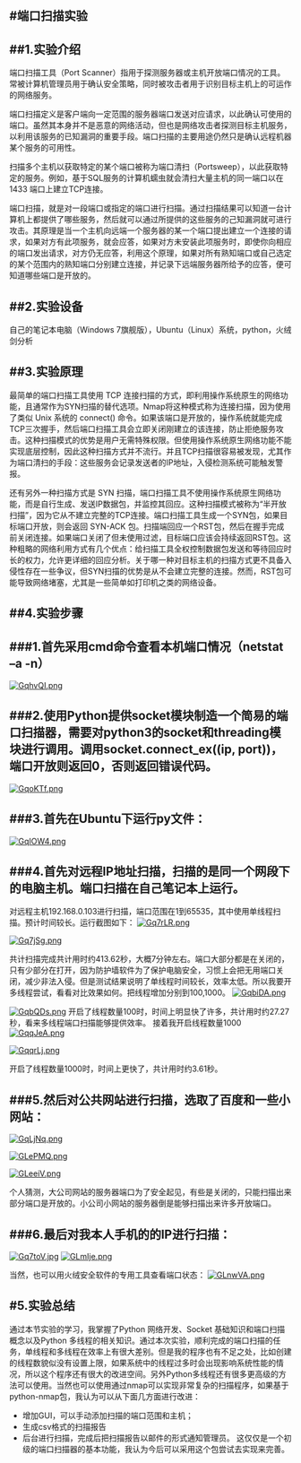 #端口扫描实验
----------------------------
##1.实验介绍
----------------------------
端口扫描工具（Port Scanner）指用于探测服务器或主机开放端口情况的工具。常被计算机管理员用于确认安全策略，同时被攻击者用于识别目标主机上的可运作的网络服务。

端口扫描定义是客户端向一定范围的服务器端口发送对应请求，以此确认可使用的端口。虽然其本身并不是恶意的网络活动，但也是网络攻击者探测目标主机服务，以利用该服务的已知漏洞的重要手段。端口扫描的主要用途仍然只是确认远程机器某个服务的可用性。

扫描多个主机以获取特定的某个端口被称为端口清扫（Portsweep），以此获取特定的服务。例如，基于SQL服务的计算机蠕虫就会清扫大量主机的同一端口以在 1433 端口上建立TCP连接。

端口扫描，就是对一段端口或指定的端口进行扫描。通过扫描结果可以知道一台计算机上都提供了哪些服务，然后就可以通过所提供的这些服务的己知漏洞就可进行攻击。其原理是当一个主机向远端一个服务器的某一个端口提出建立一个连接的请求，如果对方有此项服务，就会应答，如果对方未安装此项服务时，即使你向相应的端口发出请求，对方仍无应答，利用这个原理，如果对所有熟知端口或自己选定的某个范围内的熟知端口分别建立连接，并记录下远端服务器所给予的应答，便可知道哪些端口是开放的。

##2.实验设备
------------------------------
自己的笔记本电脑（Windows 7旗舰版），Ubuntu（Linux）系统，python，火绒剑分析

##3.实验原理
----------------------------
最简单的端口扫描工具使用 TCP 连接扫描的方式，即利用操作系统原生的网络功能，且通常作为SYN扫描的替代选项。Nmap将这种模式称为连接扫描，因为使用了类似 Unix 系统的 connect() 命令。如果该端口是开放的，操作系统就能完成TCP三次握手，然后端口扫描工具会立即关闭刚建立的该连接，防止拒绝服务攻击。这种扫描模式的优势是用户无需特殊权限。但使用操作系统原生网络功能不能实现底层控制，因此这种扫描方式并不流行。并且TCP扫描很容易被发现，尤其作为端口清扫的手段：这些服务会记录发送者的IP地址，入侵检测系统可能触发警报。

还有另外一种扫描方式是 SYN 扫描，端口扫描工具不使用操作系统原生网络功能，而是自行生成、发送IP数据包，并监控其回应。这种扫描模式被称为“半开放扫描”，因为它从不建立完整的TCP连接。端口扫描工具生成一个SYN包，如果目标端口开放，则会返回 SYN-ACK 包。扫描端回应一个RST包，然后在握手完成前关闭连接。如果端口关闭了但未使用过滤，目标端口应该会持续返回RST包。这种粗略的网络利用方式有几个优点：给扫描工具全权控制数据包发送和等待回应时长的权力，允许更详细的回应分析。关于哪一种对目标主机的扫描方式更不具备入侵性存在一些争议，但SYN扫描的优势是从不会建立完整的连接。然而，RST包可能导致网络堵塞，尤其是一些简单如打印机之类的网络设备。

##4.实验步骤
----------------------------
###1.首先采用cmd命令查看本机端口情况（netstat –a -n）
----------------------------
[![GqhvQI.png](https://s1.ax1x.com/2020/04/12/GqhvQI.png)](https://imgchr.com/i/GqhvQI)

###2.使用Python提供socket模块制造一个简易的端口扫描器，需要对python3的socket和threading模块进行调用。调用socket.connect_ex((ip, port))，端口开放则返回0，否则返回错误代码。
----------------------------
[![GqoKTf.png](https://s1.ax1x.com/2020/04/12/GqoKTf.png)](https://imgchr.com/i/GqoKTf)

###3.首先在Ubuntu下运行py文件：
----------------------------
[![GqIOW4.png](https://s1.ax1x.com/2020/04/12/GqIOW4.png)](https://imgchr.com/i/GqIOW4)

###4.首先对远程IP地址扫描，扫描的是同一个网段下的电脑主机。端口扫描在自己笔记本上运行。
----------------------------
对远程主机192.168.0.103进行扫描，端口范围在1到65535，其中使用单线程扫描。预计时间较长。运行截图如下：
[![Gq7rLR.png](https://s1.ax1x.com/2020/04/12/Gq7rLR.png)](https://imgchr.com/i/Gq7rLR)

[![Gq7jSg.png](https://s1.ax1x.com/2020/04/12/Gq7jSg.png)](https://imgchr.com/i/Gq7jSg)

共计扫描完成共计用时约413.62秒，大概7分钟左右。端口大部分都是在关闭的，只有少部分在打开，因为防护墙软件为了保护电脑安全，习惯上会把无用端口关闭，减少非法入侵。但是测试结果说明了单线程时间较长，效率太低。所以我要开多线程尝试，看看对比效果如何。把线程增加分别到100,1000。
[![GqbiDA.png](https://s1.ax1x.com/2020/04/12/GqbiDA.png)](https://imgchr.com/i/GqbiDA)

[![GqbQDs.png](https://s1.ax1x.com/2020/04/12/GqbQDs.png)](https://imgchr.com/i/GqbQDs)
开启了线程数量100时，时间上明显快了许多，共计用时约27.27秒，看来多线程端口扫描能够提供效率。
接着我开启线程数量1000
[![GqqJeA.png](https://s1.ax1x.com/2020/04/12/GqqJeA.png)](https://imgchr.com/i/GqqJeA)

[![GqqrLj.png](https://s1.ax1x.com/2020/04/12/GqqrLj.png)](https://imgchr.com/i/GqqrLj)

开启了线程数量1000时，时间上更快了，共计用时约3.61秒。

###5.然后对公共网站进行扫描，选取了百度和一些小网站：
----------------------------
[![GqLjNq.png](https://s1.ax1x.com/2020/04/12/GqLjNq.png)](https://imgchr.com/i/GqLjNq)

[![GLePMQ.png](https://s1.ax1x.com/2020/04/12/GLePMQ.png)](https://imgchr.com/i/GLePMQ)

[![GLeeiV.png](https://s1.ax1x.com/2020/04/12/GLeeiV.png)](https://imgchr.com/i/GLeeiV)

个人猜测，大公司网站的服务器端口为了安全起见，有些是关闭的，只能扫描出来部分端口是开放的。小公司小网站的服务器倒是能够扫描出来许多开放端口。

###6.最后对我本人手机的的IP进行扫描：
----------------------------
[![Gq7toV.jpg](https://s1.ax1x.com/2020/04/12/Gq7toV.jpg)](https://imgchr.com/i/Gq7toV)
[![GLmIje.png](https://s1.ax1x.com/2020/04/12/GLmIje.png)](https://imgchr.com/i/GLmIje)

当然，也可以用火绒安全软件的专用工具查看端口状态：
[![GLnwVA.png](https://s1.ax1x.com/2020/04/12/GLnwVA.png)](https://imgchr.com/i/GLnwVA)

#5.实验总结
---------------
通过本节实验的学习，我掌握了Python 网络开发、Socket 基础知识和端口扫描概念以及Python 多线程的相关知识。通过本次实验，顺利完成的端口扫描的任务，单线程和多线程在效率上有很大差别。但是我的程序也有不足之处，比如创建的线程数貌似没有设置上限，如果系统中的线程过多时会出现影响系统性能的情况，所以这个程序还有很大的改进空间。另外Python多线程还有很多更高级的方法可以使用。当然也可以使用通过nmap可以实现非常复杂的扫描程序，如果基于python-nmap包，我认为可以从下面几方面进行改进：
+ 增加GUI，可以手动添加扫描的端口范围和主机；
+ 生成csv格式的扫描报告
+ 后台进行扫描，完成后把扫描报告以邮件的形式通知管理员。
这仅仅是一个初级的端口扫描器的基本功能，我认为今后可以采用这个包尝试去实现来完善。
